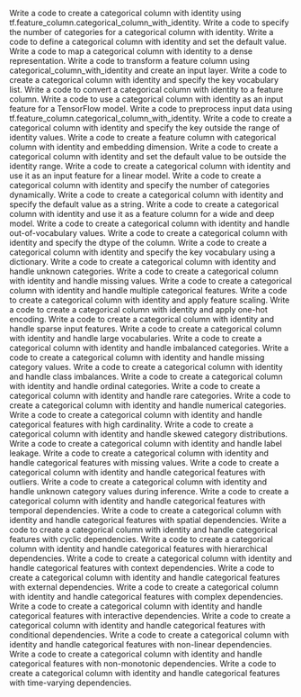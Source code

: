 Write a code to create a categorical column with identity using tf.feature_column.categorical_column_with_identity.
Write a code to specify the number of categories for a categorical column with identity.
Write a code to define a categorical column with identity and set the default value.
Write a code to map a categorical column with identity to a dense representation.
Write a code to transform a feature column using categorical_column_with_identity and create an input layer.
Write a code to create a categorical column with identity and specify the key vocabulary list.
Write a code to convert a categorical column with identity to a feature column.
Write a code to use a categorical column with identity as an input feature for a TensorFlow model.
Write a code to preprocess input data using tf.feature_column.categorical_column_with_identity.
Write a code to create a categorical column with identity and specify the key outside the range of identity values.
Write a code to create a feature column with categorical column with identity and embedding dimension.
Write a code to create a categorical column with identity and set the default value to be outside the identity range.
Write a code to create a categorical column with identity and use it as an input feature for a linear model.
Write a code to create a categorical column with identity and specify the number of categories dynamically.
Write a code to create a categorical column with identity and specify the default value as a string.
Write a code to create a categorical column with identity and use it as a feature column for a wide and deep model.
Write a code to create a categorical column with identity and handle out-of-vocabulary values.
Write a code to create a categorical column with identity and specify the dtype of the column.
Write a code to create a categorical column with identity and specify the key vocabulary using a dictionary.
Write a code to create a categorical column with identity and handle unknown categories.
Write a code to create a categorical column with identity and handle missing values.
Write a code to create a categorical column with identity and handle multiple categorical features.
Write a code to create a categorical column with identity and apply feature scaling.
Write a code to create a categorical column with identity and apply one-hot encoding.
Write a code to create a categorical column with identity and handle sparse input features.
Write a code to create a categorical column with identity and handle large vocabularies.
Write a code to create a categorical column with identity and handle imbalanced categories.
Write a code to create a categorical column with identity and handle missing category values.
Write a code to create a categorical column with identity and handle class imbalances.
Write a code to create a categorical column with identity and handle ordinal categories.
Write a code to create a categorical column with identity and handle rare categories.
Write a code to create a categorical column with identity and handle numerical categories.
Write a code to create a categorical column with identity and handle categorical features with high cardinality.
Write a code to create a categorical column with identity and handle skewed category distributions.
Write a code to create a categorical column with identity and handle label leakage.
Write a code to create a categorical column with identity and handle categorical features with missing values.
Write a code to create a categorical column with identity and handle categorical features with outliers.
Write a code to create a categorical column with identity and handle unknown category values during inference.
Write a code to create a categorical column with identity and handle categorical features with temporal dependencies.
Write a code to create a categorical column with identity and handle categorical features with spatial dependencies.
Write a code to create a categorical column with identity and handle categorical features with cyclic dependencies.
Write a code to create a categorical column with identity and handle categorical features with hierarchical dependencies.
Write a code to create a categorical column with identity and handle categorical features with context dependencies.
Write a code to create a categorical column with identity and handle categorical features with external dependencies.
Write a code to create a categorical column with identity and handle categorical features with complex dependencies.
Write a code to create a categorical column with identity and handle categorical features with interactive dependencies.
Write a code to create a categorical column with identity and handle categorical features with conditional dependencies.
Write a code to create a categorical column with identity and handle categorical features with non-linear dependencies.
Write a code to create a categorical column with identity and handle categorical features with non-monotonic dependencies.
Write a code to create a categorical column with identity and handle categorical features with time-varying dependencies.